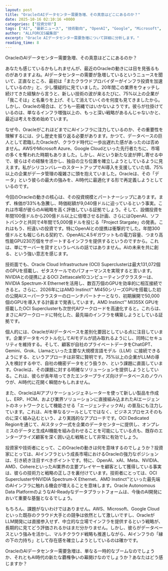 ```yaml
---
layout: post
title: "OracleのAIデータセンター需要急増、その真意はどこにあるのか？"
date: 2025-10-16 02:10:16 +0000
categories: ["投資分析"]
tags: ["AI", "最新ニュース", "技術動向", "OpenAI", "Google", "Microsoft", "投資", "チップ", "エージェント"]
author: "ALLFORCES編集部"
excerpt: "Oracle AIデータセンター需要急増について詳細に分析します。"
reading_time: 8
---
```


OracleのAIデータセンター需要急増、その真意はどこにあるのか？

あなたも感じているかもしれませんが、最近のOracleの動きには目を見張るものがありますよね。AIデータセンターの需要が急増しているというニュースを聞いて、正直なところ、最初は「またクラウドプロバイダーがインフラ投資を加速しているのか」と、少し懐疑的に見ていました。20年間この業界をウォッチし続けてきた経験から言うと、新しい技術の波が来るたびに、75%以上の企業が「我こそは」と名乗りを上げ、そして消えていくのを何度も見てきましたから。しかし、Oracleの場合は、どうも一筋縄ではいかないようです。彼らが仕掛けているのは、単なるインフラ増強以上の、もっと深い戦略があるんじゃないかと、最近は考えを改め始めています。

なぜ今、OracleがこれほどまでにAIインフラに注力しているのか、その重要性を理解するには、少し歴史を振り返る必要があります。かつて、データベースの巨人として君臨したOracleが、クラウド時代に一歩出遅れた感があったのは否めません。AWSやMicrosoft Azure、Google Cloudといった先行者たちに、市場の多くを奪われた時期もありました。しかし、AIという新たな波が押し寄せる中で、彼らはその経験を活かし、独自の立ち位置を確立しようとしているように見えます。私がシリコンバレーのスタートアップでAI導入を支援していた頃、75%以上の企業がデータ管理の複雑さに頭を抱えていました。Oracleは、その「データ」という彼らの最大の強みを、AI時代に最適化する形で再定義しようとしているのです。

今回のOracleの動きの核心は、その投資規模とパートナーシップにあります。まず、株価が33%も急騰し、時価総額が9,040億ドルに迫っているという事実。これは市場が彼らのAI戦略を高く評価している証拠でしょう。そして、設備投資を年間100億ドルから200億ドル以上に倍増させる計画、さらにはOpenAI、ソフトバンクと共同で4年間で5,000億ドルを投じる「Project Stargate」の発表。これはもう、桁違いの投資です。特にOpenAIとの提携は衝撃的でした。年間300億ドルとも報じられる契約で、OpenAIに4.5ギガワットもの電力容量、つまり高性能GPU230万個をサポートするインフラを提供するというのですから。これは、単にサーバーを貸すというレベルの話ではありません。AIの未来を共に創る、という強い意志を感じます。

技術面でも、Oracle Cloud Infrastructure (OCI) Superclusterは最大131,072個のGPUを搭載し、ゼタスケールでのパフォーマンスを実現すると言います。NVIDIAとの提携によるOCI Zettascale10コンピューティングクラスターは、NVIDIA Spectrum-X Ethernetを活用し、数百万個のGPUを効率的に相互接続できると。さらに、2026年にはAMD Instinct™ MI450シリーズGPUを搭載した初の公開AIスーパークラスターのローンチパートナーとなり、初期展開で50,000個のGPUを導入する計画まで発表しています。AMD Instinct™ MI355X GPUを搭載したOCI Superclusterも次世代AIワークロードを高速化すると。これらは、まさにAIワークロードに特化した、最先端のインフラを構築しようとしている証拠です。

個人的には、OracleがAIデータベースを差別化要因としている点に注目しています。企業データをベクトル化してAIモデルが読み取れるようにし、同時にセキュリティを維持する。そして、顧客が自社のプライベートデータをChatGPT、Gemini、Grok、Llamaといった主要な大規模言語モデル（LLM）に接続できるようにする、というアプローチは非常に賢明です。75%以上の企業がLLMの導入を検討する中で、自社の機密データをどう扱うか、という課題に直面しています。Oracleは、その課題に対する明確なソリューションを提供しようとしている。これは、彼らが長年培ってきたエンタープライズ向けデータベースのノウハウが、AI時代に花開く瞬間かもしれません。

また、OracleはAIアプリケーションジェネレーターを使って新しい製品を作成し、ERP、HCM、および業界ソリューションに直接組み込まれたAIエージェントのネットワークとして機能させる「エージェンティックAI」の普及にも注力しています。これは、AIを単なるツールとしてではなく、ビジネスプロセスそのものに深く組み込むという、より実践的なアプローチです。OCI Dedicated Regionを通じて、AIスタック一式を企業のデータセンターに提供し、オンプレミスのデータと生成AI機能を組み合わせることを可能にしている点も、既存のエンタープライズ顧客を深く囲い込む戦略として非常に有効でしょう。

投資家や技術者にとって、このOracleの動きは何を意味するのでしょうか？投資家にとっては、AIインフラという成長市場におけるOracleの強力なポジションは、引き続き注目すべきポイントです。特に、OpenAI、xAI、Meta、NVIDIA、AMD、CohereといったAI業界の主要プレイヤーを顧客として獲得している事実は、彼らの技術力と戦略の正しさを裏付けています。技術者にとっては、OCI SuperclusterやNVIDIA Spectrum-X Ethernet、AMD Instinct™といった最先端のAIインフラに触れる機会が増えることを意味します。Oracle Autonomous Data PlatformのようなAI-Readyなデータプラットフォームは、今後のAI開発において重要な基盤となるでしょう。

もちろん、課題がないわけではありません。AWS、Microsoft、Google Cloudといった既存のクラウド大手との競争は依然として激しいですし、OracleがLLM開発には直接参入せず、中立的な立場でインフラを提供するという戦略が、長期的に見てどう評価されるかはまだ分かりません。しかし、彼らがデータベースという強みを活かし、マルチクラウド戦略も推進しながら、AIインフラの「縁の下の力持ち」として存在感を確立しようとしているのは確かです。

OracleのAIデータセンター需要急増は、単なる一時的なブームなのでしょうか、それともAI時代の新たな覇権争いの幕開けなのでしょうか？あなたはどう感じますか？
